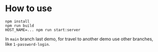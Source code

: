 # How to use
```
npm install
npm run build
HOST_NAME=... npm run start:server
```
In `main` branch last demo, for travel to another demo use other  branches, like `1-password-login`.
